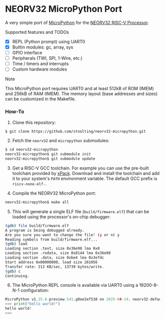 # NEORV32 MicroPython Port

A very simple port of [MicroPython](https://github.com/micropython/micropython) for the
[NEORV32 RISC-V Processor](https://github.com/stnolting/neorv32).

Supported features and TODOs

* [x] REPL (Python prompt) using UART0
* [x] Builtin modules: gc, array, sys
* [ ] GPIO interface
* [ ] Peripherals (TWI, SPI, 1-Wire, etc.)
* [ ] Time / timers and interrupts
* [ ] Custom hardware modules

> [!NOTE]
> This MicroPython port requires UART0 and at least 512kB of ROM (IMEM) and 256kB of RAM
(IMEM). The memory layout (base addresses and sizes) can be customized in the Makefile.

### How-To

1. Clone this repository:

```bash
$ git clone https://github.com/stnolting/neorv32-micropython.git
```

2. Fetch the `neorv32` and `micropython` submodules:

```bash
$ cd neorv32-micropython
neorv32-micropython$ git submodule init
neorv32-micropython$ git submodule update
```

3. Get a RISC-V GCC toolchain. For example you can use the pre-built toolchain provided
by [xPack](https://github.com/xpack-dev-tools/riscv-none-elf-gcc-xpack). Download and
install the toolchain and add it to your system's `PATH` environment variable. The default
GCC prefix is `riscv-none-elf-`.

4. Compile the NEORV32 MicroPython port:

```bash
neorv32-micropython$ make all
```

5. This will generate a single ELF file (`build/firmware.elf`) that can be loaded
using the processor's on-chip debugger:

```bash
(gdb) file build/firmware.elf
A program is being debugged already.
Are you sure you want to change the file? (y or n) y
Reading symbols from build/firmware.elf...
(gdb) load
Loading section .text, size 0x36e98 lma 0x0
Loading section .rodata, size 0x8144 lma 0x36e98
Loading section .data, size 0xbe4 lma 0x3efdc
Start address 0x00000000, load size 261056
Transfer rate: 212 KB/sec, 13739 bytes/write.
(gdb) c
Continuing.
```

6. The MicroPython REPL console is available via UART0 using a 19200-8-N-1 configuration:

```python
MicroPython v1.25.0-preview.541.g9ee2ef510 on 2025-04-14; neorv32-default with neorv32
>>> print("hello world!")
hello world!
>>>
```
